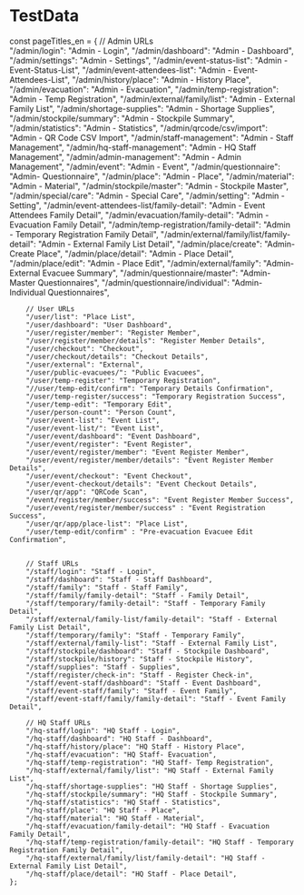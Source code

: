 # TestData

const pageTitles_en = {
        // Admin URLs  
        "/admin/login": "Admin - Login",
        "/admin/dashboard": "Admin - Dashboard",
        "/admin/settings": "Admin - Settings",
        "/admin/event-status-list": "Admin - Event-Status-List",
        "/admin/event-attendees-list": "Admin - Event-Attendees-List",
        "/admin/history/place": "Admin - History Place",
        "/admin/evacuation": "Admin - Evacuation",
        "/admin/temp-registration": "Admin - Temp Registration",
        "/admin/external/family/list": "Admin - External Family List",
        "/admin/shortage-supplies": "Admin - Shortage Supplies",
        "/admin/stockpile/summary": "Admin - Stockpile Summary",
        "/admin/statistics": "Admin - Statistics",
        "/admin/qrcode/csv/import": "Admin - QR Code CSV Import",
        "/admin/staff-management": "Admin - Staff Management",
        "/admin/hq-staff-management": "Admin - HQ Staff Management",
        "/admin/admin-management": "Admin - Admin Management",
        "/admin/event": "Admin - Event",
        "/admin/questionnaire": "Admin- Questionnaire",
        "/admin/place": "Admin - Place",
        "/admin/material": "Admin - Material",
        "/admin/stockpile/master": "Admin - Stockpile Master",
        "/admin/special/care": "Admin - Special Care",
        "/admin/setting": "Admin - Setting",
        "/admin/event-attendees-list/family-detail": "Admin - Event Attendees Family Detail",
        "/admin/evacuation/family-detail": "Admin - Evacuation Family Detail",
        "/admin/temp-registration/family-detail": "Admin - Temporary Registration Family Detail",
        "/admin/external/family/list/family-detail": "Admin - External Family List Detail",
        "/admin/place/create": "Admin- Create Place",
        "/admin/place/detail": "Admin - Place Detail",
        "/admin/place/edit": "Admin - Place Edit",
        "/admin/external/family": "Admin-External Evacuee Summary",
        "/admin/questionnaire/master": "Admin-Master Questionnaires",
        "/admin/questionnaire/individual": "Admin-Individual Questionnaires",

        // User URLs  
        "/user/list": "Place List",
        "/user/dashboard": "User Dashboard",
        "/user/register/member": "Register Member",
        "/user/register/member/details": "Register Member Details",
        "/user/checkout": "Checkout",
        "/user/checkout/details": "Checkout Details",
        "/user/external": "External",
        "/user/public-evacuees/": "Public Evacuees",
        "/user/temp-register": "Temporary Registration",
        "//user/temp-edit/confirm": "Temporary Details Confirmation",
        "/user/temp-register/success": "Temporary Registration Success",
        "/user/temp-edit": "Temporary Edit",
        "/user/person-count": "Person Count",
        "/user/event-list": "Event List",
        "/user/event-list/": "Event List",
        "/user/event/dashboard": "Event Dashboard",
        "/user/event/register": "Event Register",
        "/user/event/register/member": "Event Register Member",
        "/user/event/register/member/details": "Event Register Member Details",
        "/user/event/checkout": "Event Checkout",
        "/user/event-checkout/details": "Event Checkout Details",
        "/user/qr/app": "QRCode Scan",
        "/event/register/member/success": "Event Register Member Success",
        "/user/event/register/member/success" : "Event Registration Success",
        "/user/qr/app/place-list": "Place List",
        "/user/temp-edit/confirm" : "Pre-evacuation Evacuee Edit Confirmation",


        // Staff URLs  
        "/staff/login": "Staff - Login",
        "/staff/dashboard": "Staff - Staff Dashboard",
        "/staff/family": "Staff - Staff Family",
        "/staff/family/family-detail": "Staff - Family Detail",
        "/staff/temporary/family-detail": "Staff - Temporary Family Detail",
        "/staff/external/family-list/family-detail": "Staff - External Family List Detail",
        "/staff/temporary/family": "Staff - Temporary Family",
        "/staff/external/family-list": "Staff - External Family List",
        "/staff/stockpile/dashboard": "Staff - Stockpile Dashboard",
        "/staff/stockpile/history": "Staff - Stockpile History",
        "/staff/supplies": "Staff - Supplies",
        "/staff/register/check-in": "Staff - Register Check-in",
        "/staff/event-staff/dashboard": "Staff - Event Dashboard",
        "/staff/event-staff/family": "Staff - Event Family",
        "/staff/event-staff/family/family-detail": "Staff - Event Family Detail",

        // HQ Staff URLs  
        "/hq-staff/login": "HQ Staff - Login",
        "/hq-staff/dashboard": "HQ Staff - Dashboard",
        "/hq-staff/history/place": "HQ Staff - History Place",
        "/hq-staff/evacuation": "HQ Staff- Evacuation",
        "/hq-staff/temp-registration": "HQ Staff- Temp Registration",
        "/hq-staff/external/family/list": "HQ Staff - External Family List",
        "/hq-staff/shortage-supplies": "HQ Staff - Shortage Supplies",
        "/hq-staff/stockpile/summary": "HQ Staff - Stockpile Summary",
        "/hq-staff/statistics": "HQ Staff - Statistics",
        "/hq-staff/place": "HQ Staff - Place",
        "/hq-staff/material": "HQ Staff - Material",
        "/hq-staff/evacuation/family-detail": "HQ Staff - Evacuation Family Detail",
        "/hq-staff/temp-registration/family-detail": "HQ Staff - Temporary Registration Family Detail",
        "/hq-staff/external/family/list/family-detail": "HQ Staff - External Family List Detail",
        "/hq-staff/place/detail": "HQ Staff - Place Detail",
    };
